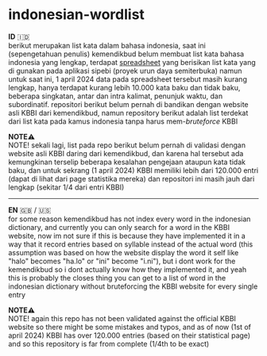 # indonesian-wordlist

**ID** 🇮🇩\
berikut merupakan list kata dalam bahasa indonesia, saat ini (sepengetahuan penulis) kemendikbud belum membuat list kata bahasa indonesia yang lengkap, terdapat [spreadsheet](https://docs.google.com/spreadsheets/d/1b6628kbRLqsSM06XuV6iiOnFQXffmfOqMNx_joe_0vQ/edit#gid=0) yang berisikan list kata yang di gunakan pada aplikasi sipebi (proyek urun daya semiterbuka) namun untuk saat ini, 1 april 2024 data pada spreadsheet tersebut masih kurang lengkap, hanya terdapat kurang lebih 10.000 kata baku dan tidak baku, beberapa singkatan, antar dan intra kalimat, penunjuk waktu, dan subordinatif. repositori berikut belum pernah di bandikan dengan website asli KBBI dari kemendikbud, namun repository berikut adalah list terdekat dari list kata pada kamus indonesia tanpa harus mem-*bruteforce* KBBI

**NOTE**⚠️\
NOTE! sekali lagi, list pada repo berikut belum pernah di validasi dengan website asli KBBI daring dari kemendikbud, dan karena hal tersebut ada kemungkinan terselip beberapa kesalahan pengejaan ataupun kata tidak baku, dan untuk sekrang (1 april 2024) KBBI memiliki lebih dari 120.000 entri (dapat di lihat dari page statistika mereka) dan repositori ini masih jauh dari lengkap (sekitar 1/4 dari entri KBBI)

---
**EN** 🇬🇧 / 🇺🇸\
for some reason kemendikbud has not index every word in the indonesian dictionary, and currently you can only search for a word in the KBBI website, now im not sure if this is because they have implemented it in a way that it record entries based on syllable instead of the actual word (this assumption was based on how the website display the word it self like "halo" becomes "ha.lo" or "ini" become "i.ni"), but i dont work for the kemendikbud so i dont actually know how they implemented it, and yeah this is probably the closes thing you can get to a list of word in the indonesian dictionary without bruteforcing the KBBI website for every single entry

**NOTE**⚠️\
NOTE! again this repo has not been validated against the official KBBI website so there might be some mistakes and typos, and as of now (1st of april 2024) KBBI has over 120.000 entries (based on their statistical page) and so this repository is far from complete (1/4th to be exact)
